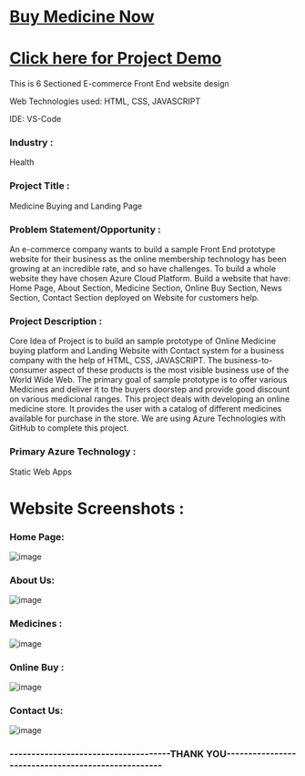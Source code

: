 # <a href="https://victorious-water-065d50510.1.azurestaticapps.net/medicine.html">Buy Medicine Now</a>
# <a href="https://youtu.be/0W2e_wXgHVg">Click here for Project Demo</a>

This is 6 Sectioned E-commerce Front End website design

Web Technologies used: HTML, CSS, JAVASCRIPT

IDE: VS-Code

### Industry :
Health

### Project Title :
Medicine Buying and Landing Page

### Problem Statement/Opportunity :
An e-commerce company wants to build a sample Front End prototype website for their business as the online membership technology has been growing at an incredible rate, and so have  challenges. To build a whole website they have chosen Azure Cloud Platform. Build a website that have: Home Page, About Section, Medicine Section, Online Buy Section, News Section, Contact Section deployed on Website for customers help.

### Project Description :
Core Idea of Project is to build an sample prototype of Online Medicine buying platform and Landing Website with Contact system for a business company with the help of HTML, CSS, JAVASCRIPT. The business-to-consumer aspect of these products is the most visible business use of the World Wide Web. The primary goal of sample prototype is to offer various Medicines and deliver it to the buyers doorstep and provide good discount on various medicional ranges. This project deals with developing an online medicine store. It provides the user with a catalog of different medicines available for purchase in the store. We are using Azure Technologies with GitHub to complete this project.

### Primary Azure Technology :
 Static Web Apps
 
# Website Screenshots :
### Home Page:
![image](https://user-images.githubusercontent.com/74844269/175766822-d0f0a1be-7b1b-489b-a226-920955b4c55b.png)
### About Us:
![image](https://user-images.githubusercontent.com/74844269/175766900-24a90f4e-b9ee-40a4-895d-ebd6fb4955da.png)
### Medicines :
![image](https://user-images.githubusercontent.com/74844269/175767597-f191eaa9-797f-4448-b9a6-d978fa5365eb.png)
### Online Buy :
![image](https://user-images.githubusercontent.com/74844269/175767558-a9fe6335-40b1-490f-a0a7-b17345920e5b.png)
### Contact Us:
![image](https://user-images.githubusercontent.com/74844269/175767640-3deef33e-67ac-44e2-9a58-4498af474bfb.png)

### -------------------------------------THANK YOU---------------------------------------------------
